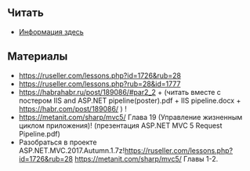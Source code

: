 ## Читать
- [Информация здесь](https://github.com/EPM-RD-NETLAB/ASP.NET.MVC)

## Материалы
- https://ruseller.com/lessons.php?id=1726&rub=28
- https://ruseller.com/lessons.php?rub=28&id=1777 
- https://habrahabr.ru/post/189086/#par2_2 + (читать вместе с постером IIS and ASP.NET pipeline(poster).pdf + IIS pipeline.docx + https://habr.com/post/189086/ ) !
- https://metanit.com/sharp/mvc5/ Глава 19 (Управление жизненным циклом приложения)! (презентация ASP.NET MVC 5 Request Pipeline.pdf)
- Разобраться в проекте ASP.NET.MVC.2017.Autumn.1.7z!https://ruseller.com/lessons.php?id=1726&rub=28
https://metanit.com/sharp/mvc5/ Главы 1-2.
